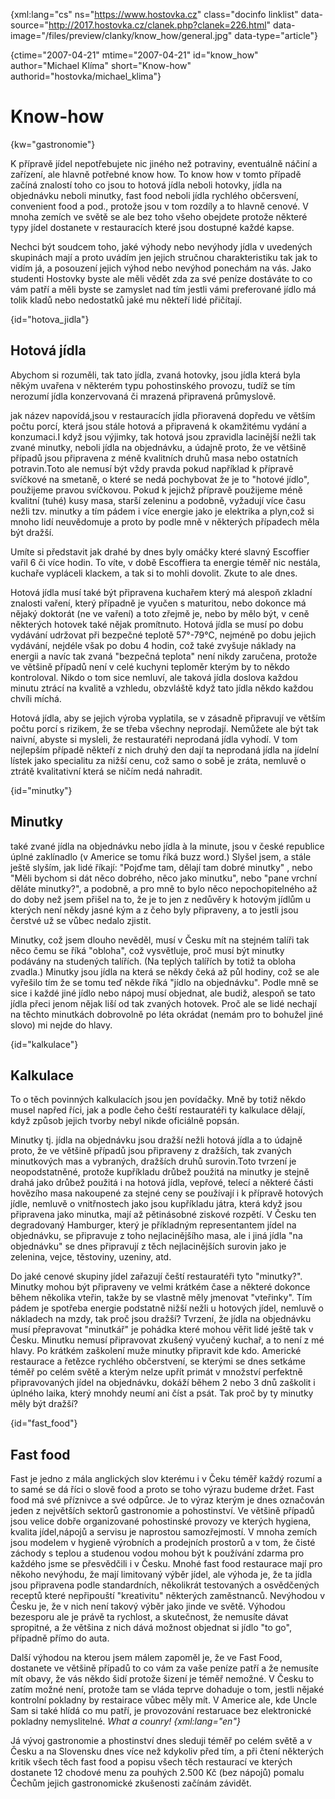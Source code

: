 
{xml:lang="cs" ns="https://www.hostovka.cz" class="docinfo linklist" data-source="http://2017.hostovka.cz/clanek.php?clanek=226.html" data-image="/files/preview/clanky/know_how/general.jpg" data-type="article"}

{ctime="2007-04-21" mtime="2007-04-21" id="know\_how" author="Michael Klíma" short="Know-how" authorid="hostovka/michael\_klima"}

# Know-how

<!-- generated attribute kw by user_udpatekw.sh on 2020-04-25, do not edit -->

{kw="gastronomie"}

K přípravě jídel nepotřebujete nic jiného než potraviny, eventuálně náčiní a zařízení, ale hlavně potřebné know how. To know how v tomto případě začíná znalostí toho co jsou to hotová jídla neboli hotovky, jídla na objednávku neboli minutky, fast food neboli jídla rychlého občersvení, convenient food a pod., protože jsou v tom rozdíly a to hlavně cenové. V mnoha zemích ve světě se ale bez toho všeho obejdete protože některé typy jídel dostanete v restauracích které jsou dostupné každé kapse.

Nechci být soudcem toho, jaké výhody nebo nevýhody jídla v uvedených skupinách mají a proto uvádím jen jejich stručnou charakteristiku tak jak to vidím já, a posouzení jejich výhod nebo nevýhod ponechám na vás. Jako studenti Hostovky byste ale měli vědět zda za své peníze dostáváte to co vám patří a měli byste se zamyslet nad tím jestli vámi preferované jídlo má tolik kladů nebo nedostatků jaké mu někteří lidé přičítají.

{id="hotova_jidla"}

## Hotová jídla

Abychom si rozuměli, tak tato jídla, zvaná hotovky, jsou jídla která byla někým uvařena v některém typu pohostinského provozu, tudíž se tím nerozumí jídla konzervovaná či mrazená připravená průmyslově.

jak název napovídá,jsou v restauracích jídla přioravená dopředu ve větším počtu porcí, která jsou stále hotová a připravená k okamžitému vydání a konzumaci.I když jsou výjimky, tak hotová jsou zpravidla lacinější nežli tak zvané minutky, neboli jídla na objednávku, a údajně proto, že ve většině případů jsou připravena z méně kvalitních druhů masa nebo ostatních potravin.Toto ale nemusí být vždy pravda pokud například k přípravě svíčkové na smetaně, o které se nedá pochybovat že je to "hotové jídlo", použijeme pravou svíčkovou. Pokud k jejichž přípravě použijeme méně kvalitní (tuhé) kusy masa, starší zeleninu a podobně, vyžadují více času nežli tzv. minutky a tím pádem i více energie jako je elektrika a plyn,což si mnoho lidí neuvědomuje a proto by podle mně v některých případech měla být dražší.

Umíte si představit jak drahé by dnes byly omáčky které slavný Escoffier vařil 6 či více hodin. To víte, v době Escoffiera ta energie téměř nic nestála, kuchaře vypláceli klackem, a tak si to mohli dovolit. Zkute to ale dnes.

Hotová jídla musí také být připravena kuchařem který má alespoň zkladní znalosti vaření, který případně je vyučen s maturitou, nebo dokonce má nějaký doktorát (ne ve vaření) a toto zřejmě je, nebo by mělo být, v ceně některých hotovek také nějak promítnuto. Hotová jídla se musí po dobu vydávání udržovat při bezpečné teplotě 57°-79°C, nejméně po dobu jejich vydávání, nejdéle však po dobu 4 hodin, což také zvyšuje náklady na energii a navíc tak zvaná "bezpečná teplota" není nikdy zaručena, protože ve většině případů není v celé kuchyni teploměr kterým by to někdo kontroloval. Nikdo o tom sice nemluví, ale taková jídla doslova každou minutu ztrácí na kvalitě a vzhledu, obzvláště když tato jídla někdo každou chvíli míchá.

Hotová jídla, aby se jejich výroba vyplatila, se v zásadně připravují ve větším počtu porcí s rizikem, že se třeba všechny neprodají. Nemůžete ale být tak naivní, abyste si mysleli, že restauratéři neprodaná jídla vyhodí. V tom nejlepším případě někteří z nich druhý den dají ta neprodaná jídla na jídelní lístek jako specialitu za nižší cenu, což samo o sobě je zráta, nemluvě o ztrátě kvalitativní která se ničím nedá nahradit.

{id="minutky"}

## Minutky

také zvané jídla na objednávku nebo jídla à la minute, jsou v české republice úplné zaklínadlo (v Americe se tomu říká buzz word.) Slyšel jsem, a stále ještě slyším, jak lidé říkají: "Pojďme tam, dělají tam dobré minutky" , nebo "Měli bychom si dát něco dobrého, něco jako minutku", nebo "pane vrchní děláte minutky?", a podobně, a pro mně to bylo něco nepochopitelného až do doby než jsem přišel na to, že je to jen z nedůvěry k hotovým jídlům u kterých není někdy jasné kým a z čeho byly připraveny, a to jestli jsou čerstvé už se vůbec nedalo zjistit.

Minutky, což jsem dlouho nevěděl, musí v Česku mít na stejném talíři tak něco čemu se říká "obloha", což vysvětluje, proč musí být minutky podávány na studených talířích. (Na teplých talířích by totiž ta obloha zvadla.) Minutky jsou jídla na která se někdy čeká až půl hodiny, což se ale vyřešilo tím že se tomu teď někde říká "jídlo na objednávku". Podle mně se sice i každé jiné jídlo nebo nápoj musí objednat, ale budiž, alespoň se tato jídla přeci jenom nějak liší od tak zvaných hotovek. Proč ale se lidé nechají na těchto minutkách dobrovolně po léta okrádat (nemám pro to bohužel jiné slovo) mi nejde do hlavy.

{id="kalkulace"}

## Kalkulace

To o těch povinných kalkulacích jsou jen povídačky. Mně by totiž někdo musel napřed říci, jak a podle čeho čeští restauratéři ty kalkulace dělají, když způsob jejich tvorby nebyl nikde oficiálně popsán.

Minutky tj. jídla na objednávku jsou dražší nežli hotová jídla a to údajně proto, že ve většině případů jsou připraveny z dražších, tak zvaných minutkových mas a vybraných, dražších druhů surovin.Toto tvrzení je neopodstatněné, protože kupříkladu drůbež použitá na minutky je stejně drahá jako drůbež použitá i na hotová jídla, vepřové, telecí a některé části hovězího masa nakoupené za stejné ceny se používají i k přípravě hotových jídle, nemluvě o vnitřnostech jako jsou kupříkladu játra, která když jsou připravena jako minutka, mají až pětinásobné ziskové rozpětí. V Česku ten degradovaný Hamburger, který je příkladným representantem jídel na objednávku, se připravuje z toho nejlacinějšího masa, ale i jiná jídla "na objednávku" se dnes připravují z těch nejlacinějších surovin jako je zelenina, vejce, těstoviny, uzeniny, atd.

Do jaké cenové skupiny jídel zařazují čeští restauratéři tyto "minutky?". Minutky mohou být připraveny ve velmi krátkém čase a některé dokonce během několika vteřin, takže by se vlastně měly jmenovat "vteřinky". Tím pádem je spotřeba energie podstatně nižší nežli u hotových jídel, nemluvě o nákladech na mzdy, tak proč jsou dražší? Tvrzení, že jídla na objednávku musí přepravovat "minutkář" je pohádka které mohou věřit lidé ještě tak v Česku. Minutku nemusí připravovat zkušený vyučený kuchař, a to není z mé hlavy. Po krátkém zaškolení muže minutky připravit kde kdo. Americké restaurace a řetězce rychlého občerstvení, se kterými se dnes setkáme téměř po celém světě a kterým nelze upřít primát v množství perfektně připravovaných jídel na objednávku, dokáží během 2 nebo 3 dnů zaškolit i úplného laika, který mnohdy neumí ani číst a psát. Tak proč by ty minutky měly být dražší?

{id="fast_food"}

## Fast food

Fast je jedno z mála anglických slov kterému i v Čeku téměř každý rozumí a to samé se dá říci o slově food a proto se toho výrazu budeme držet. Fast food má své příznivce a své odpůrce. Je to výraz kterým je dnes označován jeden z největších sektorů gastronomie a pohostinství. Ve většině případů jsou velice dobře organizované pohostinské provozy ve kterých hygiena, kvalita jídel,nápojů a servisu je naprostou samozřejmostí. V mnoha zemích jsou modelem v hygieně výrobních a prodejních prostorů a v tom, že čisté záchody s teplou a studenou vodou mohou být k používání zdarma pro každého jsme se přesvědčili i v Česku. Mnohé fast food restaurace mají pro někoho nevýhodu, že mají limitovaný výběr jídel, ale výhoda je, že ta jídla jsou připravena podle standardních, několikrát testovaných a osvědčených receptů které nepřipouští "kreativitu" některých zaměstnanců. Nevýhodou v Česku je, že v nich není takový výběr jako jinde ve světě. Výhodou bezesporu ale je právě ta rychlost, a skutečnost, že nemusíte dávat spropitné, a že většina z nich dává možnost objednat si jídlo "to go", případně přímo do auta.

Další výhodou na kterou jsem málem zapoměl je, že ve Fast Food, dostanete ve většině případů to co vám za vaše peníze patří a že nemusíte mít obavy, že vás někdo šidí protože šizení je téměř nemožné. V Česku to zatím možné není, protože tam se vláda teprve dohaduje o tom, jestli nějaké kontrolní pokladny by restairace vůbec měly mít. V Americe ale, kde Uncle Sam si také hlídá co mu patří, je provozování restaruace bez elektronické pokladny nemyslitelné. _What a counry! {xml:lang="en"}_

Já vývoj gastronomie a phostinství dnes sleduji téměř po celém světě a v Česku a na Slovensku dnes více než kdykoliv před tím, a při čtení některých kritik všech těch fast food a popisu všech těch restaurací ve kterých dostanete 12 chodové menu za pouhých 2.500 Kč (bez nápojů) pomalu Čechům jejich gastronomické zkušenosti začínám závidět.

